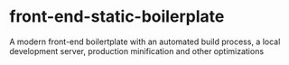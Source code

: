 # front-end-static-boilerplate
A modern front-end boilertplate with an automated build process, a local development server, production minification and other optimizations
